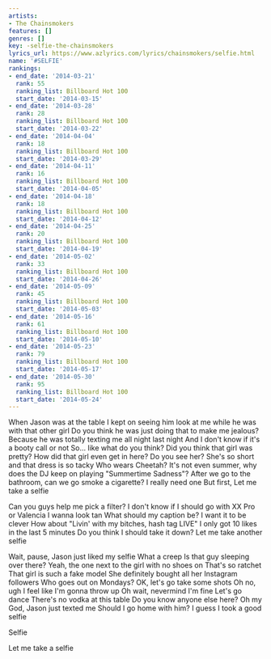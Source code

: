 ```yaml
---
artists:
- The Chainsmokers
features: []
genres: []
key: -selfie-the-chainsmokers
lyrics_url: https://www.azlyrics.com/lyrics/chainsmokers/selfie.html
name: '#SELFIE'
rankings:
- end_date: '2014-03-21'
  rank: 55
  ranking_list: Billboard Hot 100
  start_date: '2014-03-15'
- end_date: '2014-03-28'
  rank: 28
  ranking_list: Billboard Hot 100
  start_date: '2014-03-22'
- end_date: '2014-04-04'
  rank: 18
  ranking_list: Billboard Hot 100
  start_date: '2014-03-29'
- end_date: '2014-04-11'
  rank: 16
  ranking_list: Billboard Hot 100
  start_date: '2014-04-05'
- end_date: '2014-04-18'
  rank: 18
  ranking_list: Billboard Hot 100
  start_date: '2014-04-12'
- end_date: '2014-04-25'
  rank: 20
  ranking_list: Billboard Hot 100
  start_date: '2014-04-19'
- end_date: '2014-05-02'
  rank: 33
  ranking_list: Billboard Hot 100
  start_date: '2014-04-26'
- end_date: '2014-05-09'
  rank: 45
  ranking_list: Billboard Hot 100
  start_date: '2014-05-03'
- end_date: '2014-05-16'
  rank: 61
  ranking_list: Billboard Hot 100
  start_date: '2014-05-10'
- end_date: '2014-05-23'
  rank: 79
  ranking_list: Billboard Hot 100
  start_date: '2014-05-17'
- end_date: '2014-05-30'
  rank: 95
  ranking_list: Billboard Hot 100
  start_date: '2014-05-24'
---
```


When Jason was at the table
I kept on seeing him look at me while he was with that other girl
Do you think he was just doing that to make me jealous?
Because he was totally texting me all night last night
And I don't know if it's a booty call or not
So... like what do you think?
Did you think that girl was pretty?
How did that girl even get in here?
Do you see her?
She's so short and that dress is so tacky
Who wears Cheetah?
It's not even summer, why does the DJ keep on playing "Summertime Sadness"?
After we go to the bathroom, can we go smoke a cigarette?
I really need one
But first,
Let me take a selfie



Can you guys help me pick a filter?
I don't know if I should go with XX Pro or Valencia
I wanna look tan
What should my caption be?
I want it to be clever
How about "Livin' with my bitches, hash tag LIVE"
I only got 10 likes in the last 5 minutes
Do you think I should take it down?
Let me take another selfie



Wait, pause, Jason just liked my selfie
What a creep
Is that guy sleeping over there?
Yeah, the one next to the girl with no shoes on
That's so ratchet
That girl is such a fake model
She definitely bought all her Instagram followers
Who goes out on Mondays?
OK, let's go take some shots
Oh no, ugh I feel like I'm gonna throw up
Oh wait, nevermind I'm fine
Let's go dance
There's no vodka at this table
Do you know anyone else here?
Oh my God, Jason just texted me
Should I go home with him?
I guess I took a good selfie

Selfie 

Let me take a selfie



